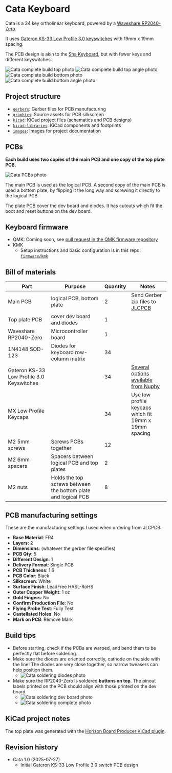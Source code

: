 # Cata Keyboard

Cata is a 34 key ortholinear keyboard, powered by a [Waveshare RP2040-Zero](https://www.waveshare.com/rp2040-zero.htm).

It uses [Gateron KS-33 Low Profile 3.0 keyswitches](https://nuphy.com/products/gateron-low-profile-3-0-switches) with 19mm x 19mm spacing.

The PCB design is akin to the [Sha Keyboard](https://github.com/skarrmann/sha), but with fewer keys and different keyswitches.

![Cata complete build top photo](images/cata-top.jpg)
![Cata complete build top angle photo](images/cata-top-angle.jpg)
![Cata complete build bottom photo](images/cata-bottom.jpg)
![Cata complete build bottom angle photo](images/cata-bottom-angle.jpg)

## Project structure

* [`gerbers`](gerbers): Gerber files for PCB manufacturing
* [`graphics`](graphics): Source assets for PCB silkscreen
* [`kicad`](kicad): KiCad project files (schematics and PCB designs)
* [`kicad-libraries`](kicad-libraries): KiCad components and footprints
* [`images`](images): Images for project documentation

## PCBs

**Each build uses two copies of the main PCB and one copy of the top plate PCB.**

![Cata PCBs photo](images/cata-pcbs.jpg)

The main PCB is used as the logical PCB. A second copy of the main PCB is used a bottom plate, by flipping it the long way and screwing it directly to the logical PCB.

The plate PCB cover the dev board and diodes. It has cutouts which fit the boot and reset buttons on the dev board.

## Keyboard firmware

* QMK: Coming soon, see [pull request in the QMK firmware repository](https://github.com/qmk/qmk_firmware/pull/25557)
* KMK
    * Setup instructions and basic configuration is in this repo: [`firmware/kmk`](firmware/kmk)

## Bill of materials

Part | Purpose | Quantity | Notes
---- | ------- | -------- | ---------
Main PCB  | logical PCB, bottom plate | 2 | Send Gerber zip files to [JLCPCB](https://jlcpcb.com/)
Top plate PCB  | cover dev board and diodes  | 1 | 
Waveshare RP2040-Zero | Microcontroller board | 1 |
1N4148 SOD-123 | Diodes for keyboard row-column matrix | 34 |
Gateron KS-33 Low Profile 3.0 Keyswitches |  | 34 | [Several options available from Nuphy](https://nuphy.com/products/gateron-low-profile-3-0-switches)
MX Low Profile Keycaps | | 34 | Use low profile keycaps which fit 19mm x 19mm spacing
M2 5mm screws | Screws PCBs together | 12 |
M2 6mm spacers | Spacers between logical PCB and top plates | 2 |
M2 nuts | Holds the top screws between the bottom plate and logical PCB | 8 |

## PCB manufacturing settings

These are the manufacturing settings I used when ordering from JLCPCB:

* **Base Material**: FR4
* **Layers**: 2
* **Dimensions**: (whatever the gerber file specifies)
* **PCB Qty**: 5
* **Different Design**: 1
* **Delivery Format**: Single PCB
* **PCB Thickness**: 1.6
* **PCB Color**: Black
* **Silkscreen**: White
* **Surface Finish**: LeadFree HASL-RoHS
* **Outer Copper Weight**: 1 oz
* **Gold Fingers**: No
* **Confirm Production File**: No
* **Flying Probe Test**: Fully Test
* **Castellated Holes**: No
* **Mark on PCB**: Remove Mark

## Build tips

* Before starting, check if the PCBs are warped, and bend them to be perfectly flat before soldering.
* Make sure the diodes are oriented correctly, cathode on the side with the line! The diodes are very close together, so narrow tweasers can help position them.
    * ![Cata soldering diodes photo](images/cata-solder-diodes.jpg)
* Make sure the RP2040-Zero is soldered **buttons on top**. The pinout labels printed on the PCB should align with those printed on the dev board.
    * ![Cata soldering dev board photo](images/cata-solder-dev-board.jpg)
    * ![Cata soldering complete photo](images/cata-soldering-complete.jpg)

## KiCad project notes

The top plate was generated with the [Horizon Board Producer KiCad plugin](https://github.com/skarrmann/horizon#kicad-project-notes).

## Revision history

* Cata 1.0 (2025-07-27)
    * Initial Gateron KS-33 Low Profile 3.0 switch PCB design
